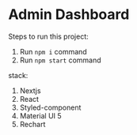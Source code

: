 # Admin Dashboard

Steps to run this project:

1. Run `npm i` command
2. Run `npm start` command

stack:

1. Nextjs
2. React
3. Styled-component
4. Material UI 5
5. Rechart
